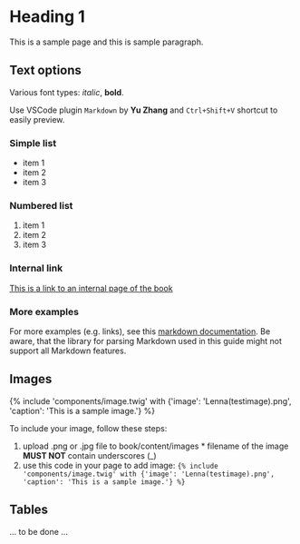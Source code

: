 # Heading 1

This is a sample page and this is sample paragraph.

## Text options

Various font types: *italic*, **bold**.

Use VSCode plugin `Markdown` by **Yu Zhang** and `Ctrl+Shift+V` shortcut to easily preview.

### Simple list

  * item 1
  * item 2
  * item 3

### Numbered list

  1. item 1
  2. item 2
  3. item 3

### Internal link

[This is a link to an internal page of the book](sample)

### More examples

For more examples (e.g. links), see this [markdown documentation](https://www.markdownguide.org/). Be aware, that the library for parsing Markdown used in this guide might not support all Markdown features.

## Images

{% include 'components/image.twig' with {'image': 'Lenna(testimage).png', 'caption': 'This is a sample image.'} %}

To include your image, follow these steps:

  1. upload .png or .jpg file to book/content/images
    * filename of the image **MUST NOT** contain underscores (_)
  2. use this code in your page to add image: `{% include 'components/image.twig' with {'image': 'Lenna(testimage).png', 'caption': 'This is a sample image.'} %}`

## Tables

... to be done ...